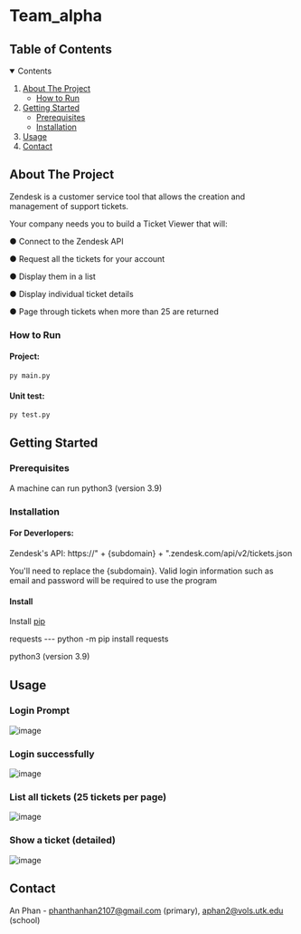 # Team_alpha

<!-- TABLE OF CONTENTS -->
## Table of Contents
<details open="open">
  <summary>Contents</summary>
  <ol>
    <li>
      <a href="#about-the-project">About The Project</a>
      <ul>
        <li><a href=#how-to-run>How to Run</a></li>
      </ul>
    </li>
    <li>
      <a href="#getting-started">Getting Started</a>
      <ul>
        <li><a href="#prerequisites">Prerequisites</a></li>
        <li><a href="#installation">Installation</a></li>
      </ul>
    </li>
    <li>
      <a href="#usage">Usage</a>
      <ul>
      </ul>
    </li>
    <li><a href="#contact">Contact</a></li>
  </ol>
</details>



## About The Project

Zendesk is a customer service tool that allows the creation and management of support tickets.

Your company needs you to build a Ticket Viewer that will:

● Connect to the Zendesk API

● Request all the tickets for your account

● Display them in a list

● Display individual ticket details

● Page through tickets when more than 25 are returned
### How to Run
#### Project: 
    py main.py
    
#### Unit test:
    py test.py



<!-- GETTING STARTED -->
## Getting Started

### Prerequisites
A machine can run python3 (version 3.9)

### Installation

#### For Deverlopers:
   Zendesk's API: https://" + {subdomain} + ".zendesk.com/api/v2/tickets.json
   
   You'll need to replace the {subdomain}. Valid login information such as email and password will be required to use the program 

#### Install 

  Install [pip](https://pip.pypa.io/en/stable/installation/)
  
  requests --- python -m pip install requests
  
  python3 (version 3.9)


## Usage
### Login Prompt
![image](https://user-images.githubusercontent.com/69742686/143378524-e902f041-1791-402f-86f5-5a1d19ded89b.png)

### Login successfully
![image](https://user-images.githubusercontent.com/69742686/143379017-a4ef3b8c-dcff-4ce1-899d-6e50e04ac235.png)

### List all tickets (25 tickets per page)
![image](https://user-images.githubusercontent.com/69742686/143379206-a3731eb7-471d-4fa4-bb42-2e1844819724.png)

### Show a ticket (detailed)
![image](https://user-images.githubusercontent.com/69742686/143379285-69367e93-b853-4fb8-b10f-18f8cd01443e.png)


## Contact
An Phan - phanthanhan2107@gmail.com (primary), aphan2@vols.utk.edu (school)




